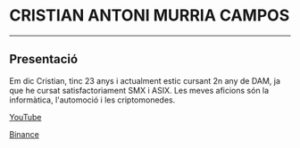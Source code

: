 # CRISTIAN ANTONI MURRIA CAMPOS
* * *
## Presentació
Em dic Cristian, tinc 23 anys i actualment estic cursant 2n any de DAM, ja que he cursat satisfactoriament SMX i ASIX. Les meves aficions són la informàtica, l'automoció i les criptomonedes.

[YouTube](https://www.youtube.com/user/Crystofol)

[Binance](https://accounts.binance.com/es-LA/register?ref=N58YBZ9H)
